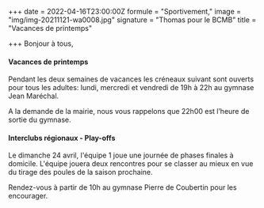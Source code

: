 +++
date = 2022-04-16T23:00:00Z
formule = "Sportivement,"
image = "img/img-20211121-wa0008.jpg"
signature = "Thomas pour le BCMB"
title = "Vacances de printemps"

+++
Bonjour à tous,

#### Vacances de printemps

Pendant les deux semaines de vacances les créneaux suivant sont ouverts pour tous les adultes: lundi, mercredi et vendredi de 19h à 22h au gymnase Jean Maréchal.

A la demande de la mairie, nous vous rappelons que 22h00 est l’heure de sortie du gymnase.

#### Interclubs régionaux - Play-offs

Le dimanche 24 avril, l'équipe 1 joue une journée de phases finales à domicile. L'équipe jouera deux rencontres pour se classer au mieux en vue du tirage des poules de la saison prochaine.

Rendez-vous à partir de 10h au gymnase Pierre de Coubertin pour les encourager.